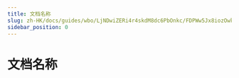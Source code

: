 ```yaml
---
title: 文档名称
slug: zh-HK/docs/guides/wbo/LjNDwiZERi4r4skdM8dc6PbOnkc/FDPWw5Jx8iozOwk0K0Sc5Vzxngd/B0ZlwGIgrijiMQkZuWfcrlZYnvf
sidebar_position: 0
---
```



# 文档名称

